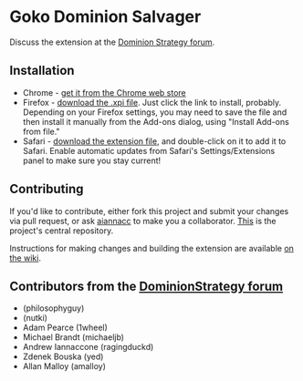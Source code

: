Goko Dominion Salvager
======================

Discuss the extension at the [Dominion Strategy forum](http://forum.dominionstrategy.com/index.php?topic=9063.0).


Installation
------------
- Chrome - [get it from the Chrome web store](https://chrome.google.com/webstore/detail/goko-dominion-salvager/kaignighoceeemhinbbophdeogpnedjn?hl=en-US)
- Firefox - [download the .xpi file](https://www.gokosalvager.com:8888/v2.4.3/gokosalvager.xpi).  Just click the link to install, probably.  Depending on your Firefox settings, you may need to save the file and then install it manually from the Add-ons dialog, using "Install Add-ons from file."
- Safari - [download the extension file](https://www.gokosalvager.com:8888/safari-latest-gokosalvager.safariextz), and double-click on it to add it to Safari.  Enable automatic updates from Safari's Settings/Extensions panel to make sure you stay current!

Contributing
------------
If you'd like to contribute, either fork this project and submit your changes via pull request, or ask [aiannacc](https://github.com/aiannacc) to make you a collaborator. [This](https://github.com/aiannacc/Goko-Salvager) is the project's central repository.

Instructions for making changes and building the extension are available [on the wiki](https://github.com/aiannacc/Goko-Salvager/wiki/Development).

Contributors from the [DominionStrategy forum](forum.dominionstrategy.com)
------------
- (philosophyguy)
- (nutki)
- Adam Pearce (1wheel)
- Michael Brandt (michaeljb)
- Andrew Iannaccone (ragingduckd)
- Zdenek Bouska (yed)
- Allan Malloy (amalloy)
